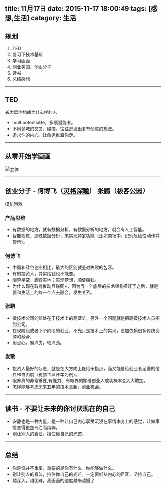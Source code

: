 title: 11月17日
date: 2015-11-17 18:00:49
tags: [感想,生活]
category: 生活
---

## 规划
1. TED
2. 复习下技术基础
3. 学习画画
4. 创业美国、创业分子
5. 读书
6. 总结感想

-------------------


<!--more-->

## TED
[长大后你想成为什么样的人](http://open.163.com/movie/2015/11/F/6/MB5TRCKEQ_MB5UGSHF6.html)
- multipotentialite，多项潜能者。
- 不同领域的交叉、碰撞，往往迸发出更有创意的想法。
- 追求你的内心，让命运推着你走。


-------------------------
## 从零开始学画画
![立体](http://7xnz74.com1.z0.glb.clouddn.com/803419684.jpg?imageView2/2/w/800)

-------------------------

## 创业分子 - 何博飞（[灵格深瞳](http://www.deepglint.com/)） 张鹏（极客公园）
[模仿游戏](http://v.youku.com/v_show/id_XMTM0NTY3OTQ3Ng==.html?from=y1.2-2.4.6)

### 产品思维
- 有数据的地方，就有数据分析，有数据分析的地方，就会有人工智能。
- 智能视觉，通过数据分析，来实现特定功能（比如商场中，识别危险性动作并警示）。

### 何博飞
- 中国和硅谷创业相比，最大的区别就是对失败的包容。
- 有的投资人，其实给钱也不能要。
- 眼望星空，脚踏实地；实现梦想，顺便赚钱。
- 为什么现在政府推动互联网+，因为当一个底层的技术架构搭好了之后，就是要和生活上的每一个点去融合，发生关系。

### 张鹏
- 做技术公司的好处在于技术上的高壁垒，另外一个问题就是把高级技术人员招到公司。
- 在现阶段或者下个阶段的创业，不光只是技术上的实现，更加依赖很多传统资源的融合。
- 用点心，努点力，较点劲。


### 发散
- 投资人最好的状态，就是在大方向上能给予指点，而又能够给创业者足够的信任和自由度（何鹏飞以开车为例）。
- 眼界真的非常重要,有能力、有眼界的靠谱创业人成功概率会大大增加。
- 怎样能够考虑未来五年的技术革新，创业机会。

-----------------

## 读书 - 不要让未来的你讨厌现在的自己
- 安静也是一种力量，是一种让自己内心享受沉浸在事情本身上的感觉，让做事情变得更加专注而纯粹。
- 别让别人的看法，挡住你自己的光芒。


--------------------------
## 总结
- 你是谁并不重要，重要的是你有什么，你能够做什么。
- 别让别人的看法，挡住你自己的光芒，一定要听从内心的声音，坚持自己。
- 越深入，越困难，我画画的速度越来越慢了










